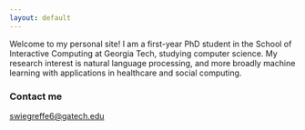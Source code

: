```yaml
---
layout: default
---
```


Welcome to my personal site! I am a first-year PhD student in the School of Interactive Computing at Georgia Tech, studying computer science. My research interest is natural language processing, and more broadly machine learning with applications in healthcare and social computing.

### Contact me

[swiegreffe6@gatech.edu](mailto:swiegreffe6@gatech.edu)
